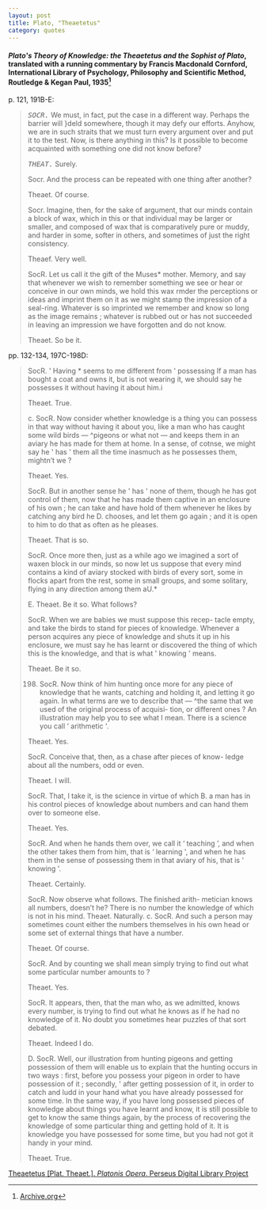 ```yaml
---
layout: post
title: Plato, "Theaetetus"
category: quotes
---
```


#### *Plato's Theory of Knowledge: the *Theaetetus* and the *Sophist* of Plato*, translated with a running commentary by Francis Macdonald Cornford, International Library of Psychology, Philosophy and Scientific Method, Routledge & Kegan Paul, 1935[^1]

[^1]: [Archive.org](https://archive.org/details/in.ernet.dli.2015.136245/page/n8/mode/1up)

p. 121, 191B-E:

> <TT>*SOCR.*</TT> We must, in fact, put the case in a different way. Perhaps the barrier will }deld somewhere, though it may defy our efforts. Anyhow, we are in such straits that we must turn every argument over and put it to the test. Now, is there anything in this? Is it possible to become acquainted with something one did not know before?
>
> <TT>*THEAT.*</TT> Surely.
>
> Socr. And the process can be repeated with one thing after another?
>
> Theaet. Of course.
>
> Socr. Imagine, then, for the sake of argument, that our minds contain a block of wax, which in this or that individual may be larger or smaller, and composed of wax that is comparatively pure or muddy, and harder in some, softer in others, and sometimes of just the right consistency.
>
> Theaef. Very well.
>
> SocR. Let us call it the gift of the Muses* mother. Memory, and say that whenever we wish to remember something we see or hear or conceive in our own minds, we hold this wax rmder the perceptions or ideas and imprint them on it as we might stamp the impression of a seal-ring. Whatever is so imprinted we remember and know so long as the image remains ; whatever is rubbed out or has not succeeded in leaving an impression we have forgotten and do not know.
>
> Theaet. So be it.

pp. 132-134, 197C-198D:

> SocR. ' Having * seems to me different from ' possessing If a man has bought a coat and owns it, but is not wearing it, we should say he possesses it without having it about him.i
>
> Theaet. True.
>
> c. SocR. Now consider whether knowledge is a thing you can possess in that way without having it about you, like a man who has caught some wild birds — ^pigeons or what not — and keeps them in an aviary he has made for them at home. In a sense, of cotnse, we might say he ' has ' them all the time inasmuch as he possesses them, mightn’t we ?
>
> Theaet. Yes.
>
> SocR. But in another sense he ' has ' none of them, though he has got control of them, now that he has made them captive in an enclosure of his own ; he can take and have hold of them whenever he likes by catching any bird he
D. chooses, and let them go again ; and it is open to him to do that as often as he pleases.
>
> Theaet. That is so.
>
> SocR. Once more then, just as a while ago we imagined a sort of waxen block in our minds, so now let us suppose that every mind contains a kind of aviary stocked with birds of every sort, some in flocks apart from the rest, some in small groups, and some solitary, flying in any direction among them aU.*
>
> E. Theaet. Be it so. What follows?
>
> SocR. When we are babies we must suppose this recep- tacle empty, and take the birds to stand for pieces of knowledge. Whenever a person acquires any piece of
knowledge and shuts it up in his enclosure, we must say he has learnt or discovered the thing of which this is the knowledge, and that is what ' knowing ' means.
>
> Theaet. Be it so.
>
> 198. SocR. Now think of him hunting once more for any piece of knowledge that he wants, catching and holding it, and letting it go again. In what terms are we to describe that — ^the same that we used of the original process of acquisi- tion, or different ones ? An illustration may help you to see what I mean. There is a science you call ‘ arithmetic '.
>
> Theaet. Yes.
>
> SocR. Conceive that, then, as a chase after pieces of know- ledge about all the numbers, odd or even.
>
> Theaet. I will.
>
> SocR. That, I take it, is the science in virtue of which B. a man has in his control pieces of knowledge about numbers and can hand them over to someone else.
>
> Theaet. Yes.
>
> SocR. And when he hands them over, we call it ‘ teaching ’, and when the other takes them from him, that is ‘ learning ', and when he has them in the sense of possessing them in that aviary of his, that is ' knowing '.
>
> Theaet. Certainly.
>
> SocR. Now observe what follows. The finished arith- metician knows all numbers, doesn’t he? There is no number the knowledge of which is not in his mind. Theaet. Naturally.
c. SocR. And such a person may sometimes count either the numbers themselves in his own head or some set of external things that have a number.
>
> Theaet. Of course.
>
> SocR. And by counting we shall mean simply trying to find out what some particular number amounts to ?
>
> Theaet. Yes.
>
> SocR. It appears, then, that the man who, as we admitted, knows every number, is trying to find out what he knows as if he had no knowledge of it. No doubt you sometimes hear puzzles of that sort debated.
>
> Theaet. Indeed I do.
>
> D. SocR. Well, our illustration from hunting pigeons and getting possession of them will enable us to explain that the hunting occurs in two ways : first, before you possess your pigeon in order to have possession of it ; secondly, ' after getting possession of it, in order to catch and ludd
in your hand what you have already possessed for some time. In the same way, if you have long possessed pieces of knowledge about things you have learnt and know, it is still possible to get to know the same things again, by the process of recovering the knowledge of some particular thing and getting hold of it. It is knowledge you have possessed for some time, but you had not got it handy in your mind.
>
> Theaet. True.

[Theaetetus \[Plat. Theaet.\]. *Platonis Opera*. Perseus Digital Library Project](http://data.perseus.org/citations/urn:cts:greekLit:tlg0059.tlg006.perseus-grc1:142a)